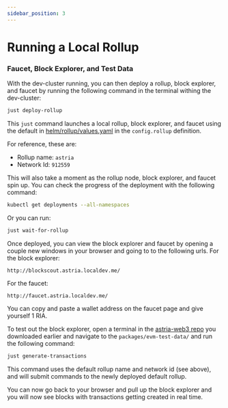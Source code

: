 ```yaml
---
sidebar_position: 3
---
```


# Running a Local Rollup

### Faucet, Block Explorer, and Test Data
With the dev-cluster running, you can then deploy a rollup, block explorer, and
faucet by running the following command in the terminal withing the dev-cluster:

```sh
just deploy-rollup
```

This `just` command launches a local rollup, block explorer, and faucet using
the default in
[helm/rollup/values.yaml](https://github.com/astriaorg/dev-cluster/blob/main/helm/rollup/values.yaml)
in the `config.rollup` definition.

For reference, these are:
- Rollup name: `astria`
- Network Id: `912559`

This will also take a moment as the rollup node, block explorer, and faucet spin
up. You can check the progress of the deployment with the following command:

```bash
kubectl get deployments --all-namespaces
```

Or you can run:
```bash
just wait-for-rollup
```

Once deployed, you can view the block explorer and faucet by opening a couple new windows in your browser and going to to the
following urls.
For the block explorer:
```
http://blockscout.astria.localdev.me/
```
For the faucet:
```
http://faucet.astria.localdev.me/
```

You can copy and paste a wallet address on the faucet page and give yourself 1 RIA. 

To test out the block explorer, open a terminal in the [astria-web3 repo](https://github.com/astriaorg/astria-web3/tree/main) you downloaded earlier and navigate to the `packages/evm-test-data/` and run the following command:
```sh
just generate-transactions
```
This command uses the default rollup name and network id (see above), and will
submit commands to the newly deployed default rollup.

You can now go back to your browser and pull up the block explorer and you will now see blocks with transactions getting created in real time.
